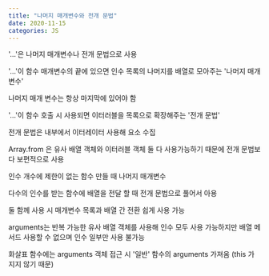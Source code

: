 ```yaml
---
title: "나머지 매개변수와 전개 문법"
date: 2020-11-15
categories: JS
---
```


'...'은 나머지 매개변수나 전개 문법으로 사용

'...'이 함수 매개변수의 끝에 있으면 인수 목록의 나머지를 배열로 모아주는 '나머지 매개변수'

나머지 매개 변수는 항상 마지막에 있어야 함

'...'이 함수 호출 시 사용되면 이터러블을 목록으로 확장해주는 '전개 문법'

전개 문법은 내부에서 이터레이터 사용해 요소 수집

Array.from 은 유사 배열 객체와 이터러블 객체 둘 다 사용가능하기 때문에 전개 문법보다 보편적으로 사용

인수 개수에 제한이 없는 함수 만들 때 나머지 매개변수

다수의 인수를 받는 함수에 배열을 전달 할 때 전개 문법으로 풀어서 아용

둘 함께 사용 시 매개변수 목록과 배열 간 전환 쉽게 사용 가능

arguments는 반복 가능한 유사 배열 객체를 사용해 인수 모두 사용 가능하지만 배열 메서드 사용할 수 없으며 인수 일부만 사용 불가능

화살표 함수에는 arguments 객체 접근 시 '일반' 함수의 arguments 가져옴 (this 가지지 않기 때문)
